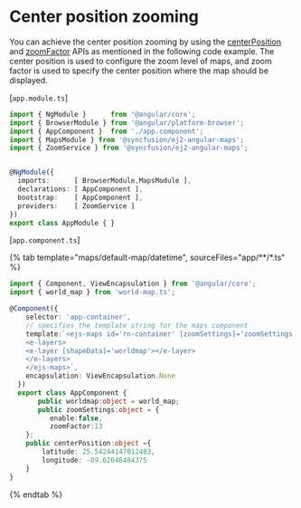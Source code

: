 # Center position zooming

You can achieve the center position zooming by using the [centerPosition](../../api/maps#centerposition)
and [zoomFactor](../../api/maps/zoomSettings#zoomfactor) APIs as mentioned in the following code example. The
center position is used to configure the zoom level of maps, and zoom factor is used to specify the center
position where the map should be displayed.

[`app.module.ts`]

```typescript
import { NgModule }      from '@angular/core';
import { BrowserModule } from '@angular/platform-browser';
import { AppComponent }  from './app.component';
import { MapsModule } from '@syncfusion/ej2-angular-maps';
import { ZoomService } from '@syncfusion/ej2-angular-maps';


@NgModule({
  imports:      [ BrowserModule,MapsModule ],
  declarations: [ AppComponent ],
  bootstrap:    [ AppComponent ],
  providers:    [ ZoomService ]
})
export class AppModule { }

```

[`app.component.ts`]

{% tab template="maps/default-map/datetime", sourceFiles="app/**/*.ts" %}

```typescript
import { Component, ViewEncapsulation } from '@angular/core';
import { world_map } from 'world-map.ts';

@Component({
    selector: 'app-container',
    // specifies the template string for the maps component
    template:`<ejs-maps id='rn-container' [zoomSettings]='zoomSettings' [centerPosition]='centerPosition' style="display:block;">
    <e-layers>
    <e-layer [shapeData]='worldmap'></e-layer>
    </e-layers>
    </ejs-maps>`,
    encapsulation: ViewEncapsulation.None
  })
  export class AppComponent {
       public worldmap:object = world_map;
       public zoomSettings:object = {
          enable:false,
          zoomFactor:13
    };
    public centerPosition:object ={
        latitude: 25.54244147012483,
        longitude: -89.62646484375
    }
}
```

 {% endtab %}